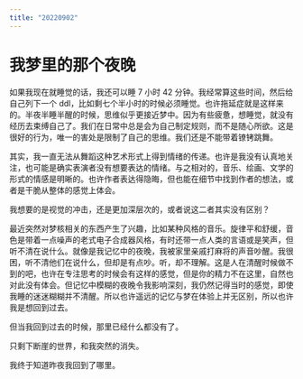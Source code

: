 ```yaml
---
title: "20220902"
---
```

我梦里的那个夜晚
===

如果我现在就睡觉的话，我还可以睡 7 小时 42 分钟。我经常算这些时间，然后给自己列下一个 ddl，比如剩七个半小时的时候必须睡觉。也许拖延症就是这样来的。半夜半睡半醒的时候，思维似乎更接近梦中。因为有些疲惫，想睡觉，就没有经历去束缚自己了。我们在日常中总是会为自己制定规则，而不是随心所欲。这是很好的行为，唯一的害处是限制了自己的思维。我们还是不能带着镣铐跳舞。

其实，我一直无法从舞蹈这种艺术形式上得到情绪的传递。也许是我没有认真地关注，也可能是确实表演者没有想要表达的情绪。与之相对的，音乐、绘画、文学的形式的情感是明晰的。也许作者表达得隐晦，但也能在细节中找到作者的想法，或者是干脆从整体的感觉上体会。

我想要的是视觉的冲击，还是更加深层次的，或者说这二者其实没有区别？

最近突然对梦核相关的东西产生了兴趣，比如某种风格的音乐。旋律平和舒缓，音色是带着一点噪声的老式电子合成器风格，有时还带一点人类的言语或是笑声，但听不清在说什么。就像是我记忆中的夜晚，我被家里亲戚打麻将的声音吵醒。我很困，听不清他们在说什么，但却是有点吵。听，却不理解。这是人在清醒时候做不到的吧，也许在专注思考的时候会有这样的感觉，但是你的精力不在这里，自然也对此没有体会。但记忆中模糊的夜晚令我影响深刻，我仍然记得当时的感觉，即使我睡的迷迷糊糊并不清醒。所以也许遥远的记忆与梦在体验上并无区别，所以也许我是想回到过去。

但当我回到过去的时候，那里已经什么都没有了。

只剩下断崖的世界，和我突然的消失。

我终于知道昨夜我回到了哪里。

